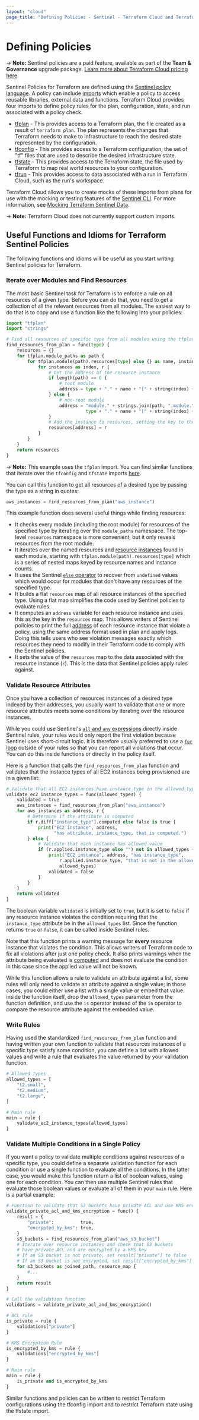 ```yaml
---
layout: "cloud"
page_title: "Defining Policies - Sentinel - Terraform Cloud and Terraform Enterprise"
---
```


# Defining Policies

-> **Note:** Sentinel policies are a paid feature, available as part of the **Team & Governance** upgrade package. [Learn more about Terraform Cloud pricing here](https://www.hashicorp.com/products/terraform/pricing).

Sentinel Policies for Terraform are defined using the [Sentinel policy
language](https://docs.hashicorp.com/sentinel/language/). A policy can include
[imports](https://docs.hashicorp.com/sentinel/concepts/imports) which enable a
policy to access reusable libraries, external data and functions. Terraform
Cloud provides four imports to define policy rules for the plan, configuration,
state, and run associated with a policy check.

- [tfplan](./tfplan.html) - This provides access to a Terraform plan, the file
  created as a result of `terraform plan`.	 The plan represents the changes
  that Terraform needs to make to infrastructure to reach the desired state
  represented by the configuration.
- [tfconfig](./tfconfig.html) - This provides access to a Terraform
  configuration, the set of "tf" files that are used to describe the desired
  infrastructure state.
- [tfstate](./tfstate.html) - This provides access to the Terraform state, the
  file used by Terraform to map real world resources to your configuration.
- [tfrun](./tfrun.html) - This provides access to data associated with a run
  in Terraform Cloud, such as the run's workspace.

Terraform Cloud allows you to create mocks of these imports from plans for use
with the mocking or testing features of the [Sentinel
CLI](https://docs.hashicorp.com/sentinel/commands/). For more information, see
[Mocking Terraform Sentinel Data](../mock.html).

-> **Note:** Terraform Cloud does not currently support custom imports.

## Useful Functions and Idioms for Terraform Sentinel Policies

The following functions and idioms will be useful as you start writing Sentinel
policies for Terraform.

### Iterate over Modules and Find Resources

The most basic Sentinel task for Terraform is to enforce a rule on all resources
of a given type. Before you can do that, you need to get a collection of all the
relevant resources from all modules. The easiest way to do that is to copy and
use a function like the following into your policies:

```python
import "tfplan"
import "strings"

# Find all resources of specific type from all modules using the tfplan import
find_resources_from_plan = func(type) {
    resources = {}
    for tfplan.module_paths as path {
        for tfplan.module(path).resources[type] else {} as name, instances {
            for instances as index, r {
                # Get the address of the resource instance
                if length(path) == 0 {
                    # root module
                    address = type + "." + name + "[" + string(index) + "]"
                } else {
                    # non-root module
                    address = "module." + strings.join(path, ".module.") + "." +
                              type + "." + name + "[" + string(index) + "]"
                }
                # Add the instance to resources, setting the key to the address
                resources[address] = r
            }
        }
    }
    return resources
}
```

-> **Note:** This example uses the `tfplan` import. You can find similar
functions that iterate over the `tfconfig` and `tfstate` imports
[here](https://github.com/hashicorp/terraform-guides/tree/master/governance/second-generation/common-functions).

You can call this function to get all resources of a desired type by passing the
type as a string in quotes:

```python
aws_instances = find_resources_from_plan("aws_instance")
```

This example function does several useful things while finding resources:

- It checks every module (including the root module) for resources of the
  specified type by iterating over the `module_paths` namespace. The top-level
  `resources` namespace is more convenient, but it only reveals resources from
  the root module.
- It iterates over the named resources and [resource
  instances](/docs/language/expressions/references.html#resources)
  found in each module, starting with `tfplan.module(path).resources[type]`
  which is a series of nested maps keyed by resource names and instance counts.
- It uses the Sentinel [`else`
  operator](https://docs.hashicorp.com/sentinel/language/spec#else-operator) to
  recover from `undefined` values which would occur for modules that don't have
  any resources of the specified type.
- It builds a flat `resources` map of all resource instances of the specified
  type. Using a flat map simplifies the code used by Sentinel policies to
  evaluate rules.
- It computes an `address` variable for each resource instance and uses this as
  the key in the `resources` map. This allows writers of Sentinel policies to
  print the full [address](/docs/cli/state/resource-addressing.html) of each
  resource instance that violate a policy, using the same address format used in
  plan and apply logs. Doing this tells users who see violation messages exactly
  which resources they need to modify in their Terraform code to comply with the
  Sentinel policies.
- It sets the value of the `resources` map to the data associated with the
  resource instance (`r`). This is the data that Sentinel policies apply rules
  against.

### Validate Resource Attributes

Once you have a collection of resources instances of a desired type indexed by
their addresses, you usually want to validate that one or more resource
attributes meets some conditions by iterating over the resource instances.

While you could use Sentinel's [`all` and `any`
expressions](https://docs.hashicorp.com/sentinel/language/boolexpr#any-all-expressions)
directly inside Sentinel rules, your rules would only report the first violation
because Sentinel uses short-circuit logic. It is therefore usually preferred to
use a [`for` loop](https://docs.hashicorp.com/sentinel/language/loops) outside
of your rules so that you can report all violations that occur. You can do this
inside functions or directly in the policy itself.

Here is a function that calls the `find_resources_from_plan` function and
validates that the instance types of all EC2 instances being provisioned are in
a given list:

```python
# Validate that all EC2 instances have instance_type in the allowed_types list
validate_ec2_instance_types = func(allowed_types) {
    validated = true
    aws_instances = find_resources_from_plan("aws_instance")
    for aws_instances as address, r {
        # Determine if the attribute is computed
        if r.diff["instance_type"].computed else false is true {
            print("EC2 instance", address,
                  "has attribute, instance_type, that is computed.")
        } else {
            # Validate that each instance has allowed value
            if (r.applied.instance_type else "") not in allowed_types {
                print("EC2 instance", address, "has instance_type",
                    r.applied.instance_type, "that is not in the allowed list:",
                    allowed_types)
                validated = false
            }
        }
    }
    return validated
}
```

The boolean variable `validated` is initially set to `true`, but it is set to
`false` if any resource instance violates the condition requiring that the
`instance_type` attribute be in the `allowed_types` list. Since the function
returns `true` or `false`, it can be called inside Sentinel rules.

Note that this function prints a warning message for **every** resource instance
that violates the condition. This allows writers of Terraform code to fix all
violations after just one policy check. It also prints warnings when the
attribute being evaluated is
[computed](./tfplan.html#value-computed) and does
not evaluate the condition in this case since the applied value will not be
known.

While this function allows a rule to validate an attribute against a list, some
rules will only need to validate an attribute against a single value; in those
cases, you could either use a list with a single value or embed that value
inside the function itself, drop the `allowed_types` parameter from the function
definition, and use the `is` operator instead of the `in` operator to compare
the resource attribute against the embedded value.

### Write Rules

Having used the standardized `find_resources_from_plan` function and having
written your own function to validate that resources instances of a specific
type satisfy some condition, you can define a list with allowed values and write
a rule that evaluates the value returned by your validation function.

```python
# Allowed Types
allowed_types = [
    "t2.small",
    "t2.medium",
    "t2.large",
]

# Main rule
main = rule {
    validate_ec2_instance_types(allowed_types)
}

```

### Validate Multiple Conditions in a Single Policy

If you want a policy to validate multiple conditions against resources of a
specific type, you could define a separate validation function for each
condition or use a single function to evaluate all the conditions. In the latter
case, you would make this function return a list of boolean values, using one
for each condition.  You can then use multiple Sentinel rules that evaluate
those boolean values or evaluate all of them in your `main` rule. Here is a
partial example:

```python
# Function to validate that S3 buckets have private ACL and use KMS encryption
validate_private_acl_and_kms_encryption = func() {
    result = {
        "private":          true,
        "encrypted_by_kms": true,
    }
    s3_buckets = find_resources_from_plan("aws_s3_bucket")
    # Iterate over resource instances and check that S3 buckets
    # have private ACL and are encrypted by a KMS key
    # If an S3 bucket is not private, set result["private"] to false
    # If an S3 bucket is not encrypted, set result["encrypted_by_kms"] to false
    for s3_buckets as joined_path, resource_map {
        #...
    }
    return result
}

# Call the validation function
validations = validate_private_acl_and_kms_encryption()

# ACL rule
is_private = rule {
    validations["private"]
}

# KMS Encryption Rule
is_encrypted_by_kms = rule {
    validations["encrypted_by_kms"]
}

# Main rule
main = rule {
    is_private and is_encrypted_by_kms
}
```

Similar functions and policies can be written to restrict Terraform
configurations using the tfconfig import and to restrict Terraform state using
the tfstate import.
